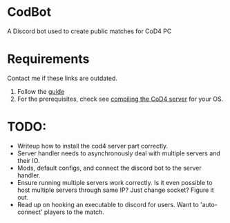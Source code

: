 # CodBot
A Discord bot used to create public matches for CoD4 PC

# Requirements
Contact me if these links are outdated.
1. Follow the [guide](https://cod4x.ovh/t/how-to-create-a-server-linux-guide/3116)
2. For the prerequisites, check see [compiling the CoD4 server](https://github.com/callofduty4x/CoD4x_Server?tab=readme-ov-file#compiling-on-linux) for your OS.

# TODO:
- Writeup how to install the cod4 server part correctly.
- Server handler needs to asynchronously deal with multiple servers and their IO.
- Mods, default configs, and connect the discord bot to the server handler.
- Ensure running multiple servers work correctly. Is it even possible to host multiple servers through same IP? Just change socket? Figure it out.
- Read up on hooking an executable to discord for users. Want to 'auto-connect' players to the match.